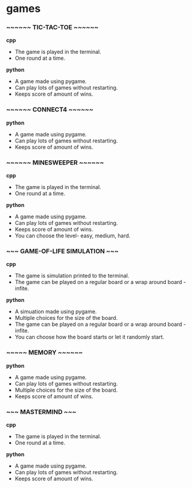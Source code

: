 # games

### ~~~~~~ TIC-TAC-TOE ~~~~~~
<b>cpp</b><br>
- The game is played in the terminal. <br>
- One round at a time.<br>

<b>python</b><br>
- A game made using pygame.<br>
- Can play lots of games without restarting.<br>
- Keeps score of amount of wins.<br>


### ~~~~~~ CONNECT4 ~~~~~~

<b>python</b><br>
- A game made using pygame.<br>
- Can play lots of games without restarting.<br>
- Keeps score of amount of wins.<br>

### ~~~~~~ MINESWEEPER ~~~~~~

<b>cpp</b><br>
- The game is played in the terminal. <br>
- One round at a time.<br>

<b>python</b><br>
- A game made using pygame.<br>
- Can play lots of games without restarting.<br>
- Keeps score of amount of wins.<br>
- You can choose the level- easy, medium, hard.<br>


### ~~~ GAME-OF-LIFE SIMULATION ~~~

<b>cpp</b><br>
- The game is simulation printed to the terminal. <br>
- The game can be played on a regular board or a wrap around board - infite.<br>


<b>python</b><br>
- A simuation made using pygame.<br>
- Multiple choices for the size of the board.<br>
- The game can be played on a regular board or a wrap around board - infite.<br>
- You can choose how the board starts or let it randomly start.<br>

### ~~~~~ MEMORY ~~~~~~

<b>python</b><br>
- A game made using pygame.<br>
- Can play lots of games without restarting.<br>
- Multiple choices for the size of the board.<br>
- Keeps score of amount of wins.<br>


### ~~~ MASTERMIND ~~~

<b>cpp</b><br>
- The game is played in the terminal. <br>
- One round at a time.<br>

<b>python</b><br>
- A game made using pygame.<br>
- Can play lots of games without restarting.<br>
- Keeps score of amount of wins.<br>
